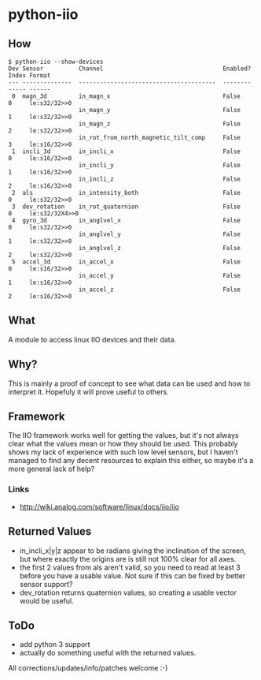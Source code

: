 # python-iio

## How

```
$ python-iio --show-devices
Dev Sensor          Channel                                  Enabled? Index Format
--- --------------  ---------------------------------------  -------- ----- ------
 0  magn_3d         in_magn_x                                False    0     le:s32/32>>0
                    in_magn_y                                False    1     le:s32/32>>0
                    in_magn_z                                False    2     le:s32/32>>0
                    in_rot_from_north_magnetic_tilt_comp     False    3     le:s16/32>>0
 1  incli_3d        in_incli_x                               False    0     le:s16/32>>0
                    in_incli_y                               False    1     le:s16/32>>0
                    in_incli_z                               False    2     le:s16/32>>0
 2  als             in_intensity_both                        False    0     le:s32/32>>0
 3  dev_rotation    in_rot_quaternion                        False    0     le:s32/32X4>>0
 4  gyro_3d         in_anglvel_x                             False    0     le:s32/32>>0
                    in_anglvel_y                             False    1     le:s32/32>>0
                    in_anglvel_z                             False    2     le:s32/32>>0
 5  accel_3d        in_accel_x                               False    0     le:s16/32>>0
                    in_accel_y                               False    1     le:s16/32>>0
                    in_accel_z                               False    2     le:s16/32>>0
```

## What
A module to access linux IIO devices and their data.

## Why?
This is mainly a proof of concept to see what data can be used and how to interpret it. Hopefuly it will prove useful to others.

## Framework
The IIO framework works well for getting the values, but it's not always clear what the values mean or how they should be used. This probably shows my lack of experience with such low level sensors, but I haven't managed to find any decent resources to explain this either, so maybe it's a more general lack of help?

### Links
- http://wiki.analog.com/software/linux/docs/iio/iio

## Returned Values
- in_incli_x|y|z appear to be radians giving the inclination of the screen, but where exactly the origins are is still not 100% clear for all axes.
- the first 2 values from als aren't valid, so you need to read at least 3 before you have a usable value. Not sure if this can be fixed by better sensor support?
- dev_rotation returns quaternion values, so creating a usable vector would be useful.

## ToDo
- add python 3 support
- actually do something useful with the returned values.

All corrections/updates/info/patches welcome :-)
